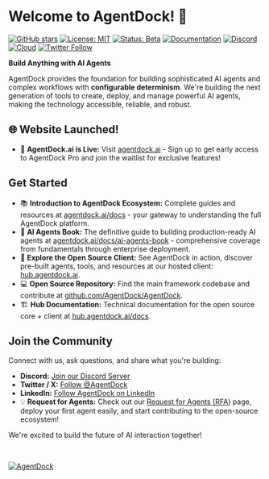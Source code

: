 # Welcome to AgentDock! 👋

[![GitHub stars](https://img.shields.io/github/stars/agentdock/agentdock?style=social)](https://github.com/agentdock/agentdock/stargazers)
[![License: MIT](https://img.shields.io/badge/License-MIT-yellow.svg)](https://opensource.org/licenses/MIT)
[![Status: Beta](https://img.shields.io/badge/Status-Beta-blue)](https://github.com/AgentDock/AgentDock/releases)
[![Documentation](https://img.shields.io/badge/Documentation-📕-blue)](https://agentdock.ai/docs)
[![Discord](https://img.shields.io/discord/1335979387975110656?color=7289DA&label=Discord&logo=discord&logoColor=white)](https://discord.gg/fDYFFmwuRA)
[![Cloud](https://img.shields.io/badge/Cloud-☁️-blue)](https://agentdock.ai)
[![Twitter Follow](https://img.shields.io/twitter/follow/AgentDock?style=social)](https://x.com/agentdock)

**Build Anything with AI Agents**

AgentDock provides the foundation for building sophisticated AI agents and complex workflows with **configurable determinism**. We're building the next generation of tools to create, deploy, and manage powerful AI agents, making the technology accessible, reliable, and robust.

## 🌐 Website Launched!

*   🎉 **AgentDock.ai is Live:** Visit [agentdock.ai](https://agentdock.ai) - Sign up to get early access to AgentDock Pro and join the waitlist for exclusive features!

## Get Started

*   📚 **Introduction to AgentDock Ecosystem:** Complete guides and resources at [agentdock.ai/docs](https://agentdock.ai/docs) - your gateway to understanding the full AgentDock platform.
*   📖 **AI Agents Book:** The definitive guide to building production-ready AI agents at [agentdock.ai/docs/ai-agents-book](https://agentdock.ai/docs/ai-agents-book) - comprehensive coverage from fundamentals through enterprise deployment.
*   🚀 **Explore the Open Source Client:** See AgentDock in action, discover pre-built agents, tools, and resources at our hosted client: [hub.agentdock.ai](https://hub.agentdock.ai).
*   💻 **Open Source Repository:** Find the main framework codebase and contribute at [github.com/AgentDock/AgentDock](https://github.com/AgentDock/AgentDock).
*   🏗️ **Hub Documentation:** Technical documentation for the open source core + client at [hub.agentdock.ai/docs](https://hub.agentdock.ai/docs).

## Join the Community

Connect with us, ask questions, and share what you're building:

*   **Discord:** [Join our Discord Server](https://discord.gg/fDYFFmwuRA)
*   **Twitter / X:** [Follow @AgentDock](https://x.com/AgentDock)
*   **LinkedIn:** [Follow AgentDock on LinkedIn](https://www.linkedin.com/company/agentdock/)
*   💡 **Request for Agents:** Check out our [Request for Agents (RFA)](https://agentdock.ai/docs/request-for-agents) page, deploy your first agent easily, and start contributing to the open-source ecosystem!

We're excited to build the future of AI interaction together!

<br>

[![AgentDock](https://github.com/user-attachments/assets/d8037f82-4091-4323-b7d2-4c1935777505)](https://agentdock.ai?utm_source=github&utm_medium=readme&utm_campaign=main)
